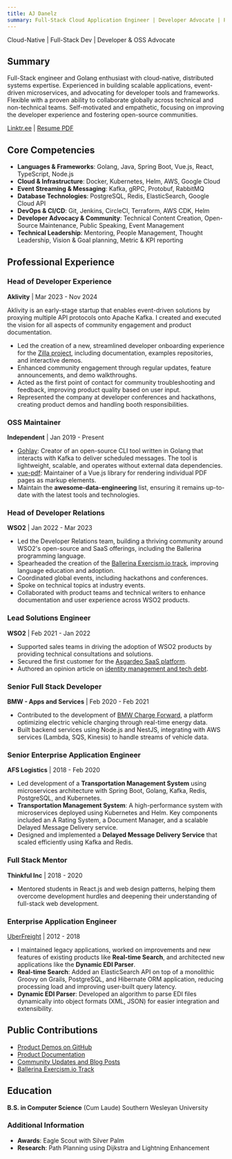 ```yaml
---
title: AJ Danelz
summary: Full-Stack Cloud Application Engineer | Developer Advocate | Passionate about OSS
---
```


Cloud-Native | Full-Stack Dev | Developer & OSS Advocate

## Summary

Full-Stack engineer and Golang enthusiast with cloud-native, distributed systems expertise. Experienced in building scalable applications, event-driven microservices, and advocating for developer tools and frameworks. Flexible with a proven ability to collaborate globally across technical and non-technical teams. Self-motivated and empathetic, focusing on improving the developer experience and fostering open-source communities.

[Linktr.ee](https://linktr.ee/vordimous) | [Resume PDF](./andrew_danelz.pdf)

## Core Competencies

- **Languages & Frameworks**: Golang, Java, Spring Boot, Vue.js, React, TypeScript, Node.js
- **Cloud & Infrastructure**: Docker, Kubernetes, Helm, AWS, Google Cloud
- **Event Streaming & Messaging**: Kafka, gRPC, Protobuf, RabbitMQ
- **Database Technologies**: PostgreSQL, Redis, ElasticSearch, Google Cloud API
- **DevOps & CI/CD**: Git, Jenkins, CircleCI, Terraform, AWS CDK, Helm
- **Developer Advocacy & Community**: Technical Content Creation, Open-Source Maintenance, Public Speaking, Event Management
- **Technical Leadership**: Mentoring, People Management, Thought Leadership, Vision & Goal planning, Metric & KPI reporting

## Professional Experience

### Head of Developer Experience

**Aklivity** | Mar 2023 - Nov 2024

Aklivity is an early-stage startup that enables event-driven solutions by proxying multiple API protocols onto Apache Kafka. I created and executed the vision for all aspects of community engagement and product documentation.

- Led the creation of a new, streamlined developer onboarding experience for the [Zilla project](https://docs.aklivity.io/zilla/latest/), including documentation, examples repositories, and interactive demos.
- Enhanced community engagement through regular updates, feature announcements, and demo walkthroughs.
- Acted as the first point of contact for community troubleshooting and feedback, improving product quality based on user input.
- Represented the company at developer conferences and hackathons, creating product demos and handling booth responsibilities.

### OSS Maintainer

**Independent** | Jan 2019 - Present

- [Gohlay](https://github.com/vordimous/gohlay): Creator of an open-source CLI tool written in Golang that interacts with Kafka to deliver scheduled messages. The tool is lightweight, scalable, and operates without external data dependencies.
- [vue-pdf](https://github.com/TaTo30/vue-pdf): Maintainer of a Vue.js library for rendering individual PDF pages as markup elements.
- Maintain the **awesome-data-engineering** list, ensuring it remains up-to-date with the latest tools and technologies.

### Head of Developer Relations

**WSO2** | Jan 2022 - Mar 2023

- Led the Developer Relations team, building a thriving community around WSO2's open-source and SaaS offerings, including the Ballerina programming language.
- Spearheaded the creation of the [Ballerina Exercism.io track](https://github.com/exercism/ballerina), improving language education and adoption.
- Coordinated global events, including hackathons and conferences.
- Spoke on technical topics at industry events.
- Collaborated with product teams and technical writers to enhance documentation and user experience across WSO2 products.

### Lead Solutions Engineer

**WSO2** | Feb 2021 - Jan 2022

- Supported sales teams in driving the adoption of WSO2 products by providing technical consultations and solutions.
- Secured the first customer for the [Asgardeo SaaS platform](https://wso2.com/asgardeo/).
- Authored an opinion article on [identity management and tech debt](https://thenewstack.io/with-identity-management-start-early-for-less-tech-debt/).

### Senior Full Stack Developer

**BMW - Apps and Services** | Feb 2020 - Feb 2021

- Contributed to the development of [BMW Charge Forward](https://www.bmwchargeforward.com/), a platform optimizing electric vehicle charging through real-time energy data.
- Built backend services using Node.js and NestJS, integrating with AWS services (Lambda, SQS, Kinesis) to handle streams of vehicle data.

### Senior Enterprise Application Engineer

**AFS Logistics** | 2018 - Feb 2020

- Led development of a **Transportation Management System** using microservices architecture with Spring Boot, Golang, Kafka, Redis, PostgreSQL, and Kubernetes.
- **Transportation Management System**: A high-performance system with microservices deployed using Kubernetes and Helm. Key components included an A Rating System, a Document Manager, and a scalable Delayed Message Delivery service.
- Designed and implemented a **Delayed Message Delivery Service** that scaled efficiently using Kafka and Redis.

### Full Stack Mentor

**Thinkful Inc** | 2018 - 2020

- Mentored students in React.js and web design patterns, helping them overcome development hurdles and deepening their understanding of full-stack web development.

### Enterprise Application Engineer

[UberFreight](https://www.uberfreight.com) | 2012 - 2018

- I maintained legacy applications, worked on improvements and new features of existing products like **Real-time Search**, and architected new applications like the **Dynamic EDI Parser**.
- **Real-time Search**: Added an ElasticSearch API on top of a  monolithic Groovy on Grails, PostgreSQL, and Hibernate ORM application, reducing processing load and improving user-built query latency.
- **Dynamic EDI Parser**: Developed an algorithm to parse EDI files dynamically into object formats (XML, JSON) for easier integration and extensibility.

## Public Contributions

- [Product Demos on GitHub](https://github.com/aklivity/zilla-demos)
- [Product Documentation](https://docs.aklivity.io/zilla/latest/)
- [Community Updates and Blog Posts](https://www.aklivity.io/post/aklivity-community-update-july-2024)
- [Ballerina Exercism.io Track](https://github.com/exercism/ballerina)

## Education

**B.S. in Computer Science** (Cum Laude)
Southern Wesleyan University

### Additional Information

- **Awards**: Eagle Scout with Silver Palm
- **Research**: Path Planning using Dijkstra and Lightning Enhancement
